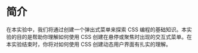 # 简介

在本实验中，我们将通过创建一个弹出式菜单来探索 CSS 编程的基础知识。本实验的目的是帮助你理解如何使用 CSS 创建在悬停或聚焦时出现的交互式菜单。在本实验结束时，你将对如何使用 CSS 创建动态用户界面有扎实的理解。

